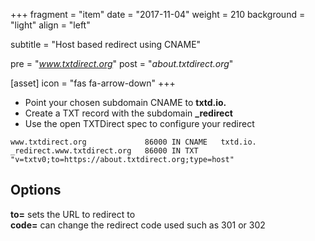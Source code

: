 +++
fragment = "item"
date = "2017-11-04"
weight = 210
background = "light"
align = "left"

subtitle = "Host based redirect using CNAME"

pre = "*www.txtdirect.org*"
post = "*about.txtdirect.org*"

[asset]
  icon = "fas fa-arrow-down"
+++

* Point your chosen subdomain CNAME to **txtd.io.**
* Create a TXT record with the subdomain **_redirect**
* Use the open TXTDirect spec to configure your redirect

```text
www.txtdirect.org             86000 IN CNAME   txtd.io.
_redirect.www.txtdirect.org   86000 IN TXT     "v=txtv0;to=https://about.txtdirect.org;type=host"
```

## Options
**to=** sets the URL to redirect to  
**code=** can change the redirect code used such as 301 or 302
